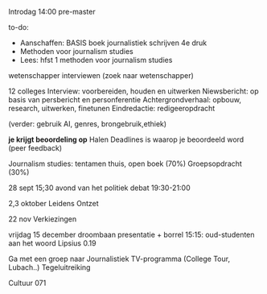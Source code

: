 
Introdag 14:00 pre-master

to-do: 
- Aanschaffen: BASIS boek journalistiek schrijven 4e druk
- Methoden voor journalism studies
- Lees: hfst 1 methoden voor journalism studies

wetenschapper interviewen (zoek naar wetenschapper)

12 colleges
Interview: voorbereiden, houden en uitwerken
Niewsbericht: op basis van persbericht en personferentie
Achtergrondverhaal: opbouw, research, uitwerken, finetunen
Eindredactie: redigeeropdracht

(verder: gebruik AI, genres, brongebruik,ethiek)

**je krijgt beoordeling op**
Halen Deadlines is waarop je beoordeeld word
(peer feedback)

Journalism studies: tentamen thuis,  open boek (70%)
Groepsopdracht (30%)

28 sept 15;30 avond van het politiek debat 19:30-21:00

2,3 oktober Leidens Ontzet

22 nov Verkiezingen

vrijdag 15 december droombaan presentatie + borrel
15:15: oud-studenten aan het woord Lipsius 0.19


Ga met een groep naar Journalistiek TV-programma (College Tour, Lubach..)
Tegeluitreiking

Cultuur 071












